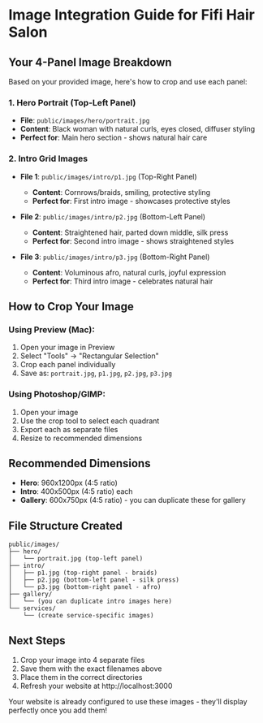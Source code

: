 # Image Integration Guide for Fifi Hair Salon

## Your 4-Panel Image Breakdown

Based on your provided image, here's how to crop and use each panel:

### 1. Hero Portrait (Top-Left Panel)
- **File**: `public/images/hero/portrait.jpg`
- **Content**: Black woman with natural curls, eyes closed, diffuser styling
- **Perfect for**: Main hero section - shows natural hair care

### 2. Intro Grid Images
- **File 1**: `public/images/intro/p1.jpg` (Top-Right Panel)
  - **Content**: Cornrows/braids, smiling, protective styling
  - **Perfect for**: First intro image - showcases protective styles

- **File 2**: `public/images/intro/p2.jpg` (Bottom-Left Panel)  
  - **Content**: Straightened hair, parted down middle, silk press
  - **Perfect for**: Second intro image - shows straightened styles

- **File 3**: `public/images/intro/p3.jpg` (Bottom-Right Panel)
  - **Content**: Voluminous afro, natural curls, joyful expression
  - **Perfect for**: Third intro image - celebrates natural hair

## How to Crop Your Image

### Using Preview (Mac):
1. Open your image in Preview
2. Select "Tools" → "Rectangular Selection"
3. Crop each panel individually
4. Save as: `portrait.jpg`, `p1.jpg`, `p2.jpg`, `p3.jpg`

### Using Photoshop/GIMP:
1. Open your image
2. Use the crop tool to select each quadrant
3. Export each as separate files
4. Resize to recommended dimensions

## Recommended Dimensions
- **Hero**: 960x1200px (4:5 ratio)
- **Intro**: 400x500px (4:5 ratio) each
- **Gallery**: 600x750px (4:5 ratio) - you can duplicate these for gallery

## File Structure Created
```
public/images/
├── hero/
│   └── portrait.jpg (top-left panel)
├── intro/
│   ├── p1.jpg (top-right panel - braids)
│   ├── p2.jpg (bottom-left panel - silk press)
│   └── p3.jpg (bottom-right panel - afro)
├── gallery/
│   └── (you can duplicate intro images here)
└── services/
    └── (create service-specific images)
```

## Next Steps
1. Crop your image into 4 separate files
2. Save them with the exact filenames above
3. Place them in the correct directories
4. Refresh your website at http://localhost:3000

Your website is already configured to use these images - they'll display perfectly once you add them!
